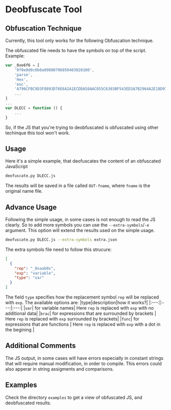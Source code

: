 # Deobfuscate Tool

## Obfuscation Technique

Currently, this tool only works for the following Obfuscation technique.

The obfuscated file needs to have the symbols on top of the script. Example:

```js
var _0xe6f6 = [
	'0f0e0d0c0b0a09080706050403020100',
	'parse',
	'Hex',
	'enc',
	'A796CFBC9D3F8893D76E6A2A1ECDDA58AAC855C6303BF543ED3A7B2964A2E18D9753BA14F146F4C43B540FAC5530503B16856C4A3ADE64DBA7B17A0557A8E120A8330DEB2380D34A41217CC58EF5F8EC96962CB6E5436B024FB9E12C86A9ECF8275B17AB2EF9D1B85F2F0E44A6740939D8726A647B744E78E25ADB74ED8FA08F',
	...
]
...
var DLECC = function () {
	...
}
```

So, if the JS that you're trying to deobfuscated is obfuscated using other techinque this tool won't work.

## Usage

Here it's a simple example, that deofuscates the content of an obfuscated JavaScript

```bash
deofuscate.py DLECC.js
```

The results will be saved in a file called `OUT-fname`, where `fname` is the original name file.

## Advance Usage

Following the simple usage, in some cases is not enough to read the JS clearly. So to add more symbols you can use the `--extra-symbols`/`-e` argument. This option will extend the results used on the simple usage.

```bash
deofuscate.py DLECC.js --extra-symbols extra.json
```

The extra symbols file need to follow this strucure:

```json
[
  {
    "rep": "_0xaab0x",
    "exp": "variable",
    "type": "var"
  }
]
```

The field `type` specifies how the replacement symbol `rep` will be replaced with `exp`. The available options are:
|type|description|how it works?|
|:---:|:---:|:---:|
|`var`| for variable names| Here `rep` is replaced with `exp` with no additional data|
|`brac`| for expressions that are surrounded by brackets | Here `rep` is replaced with `exp` surrounded by brackets|
|`func`| for expressions that are functions | Here `rep` is replaced with `exp` with a dot in the begining |

## Additional Comments

The JS output, in some cases will have errors especially in constant strings that will require manual modification, in order to compile. This errors could also apperar in string assigments and comparisons.

## Examples

Check the directory `examples` to get a view of obfuscated JS, and deobfuscated results.
